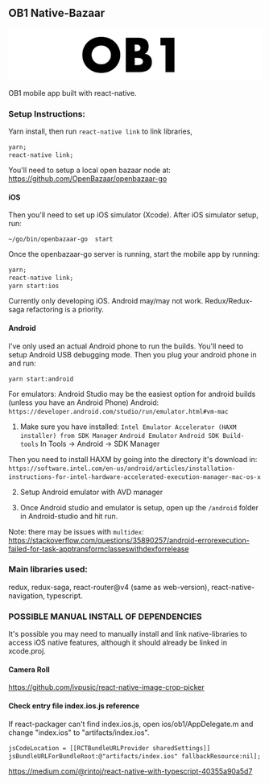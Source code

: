 
## OB1 Native-Bazaar
![banner](./ob1.png)

OB1 mobile app built with react-native.


### Setup Instructions:

Yarn install, then run `react-native link` to link libraries,
```
yarn;
react-native link;
```
You'll need to setup a local open bazaar node at:
https://github.com/OpenBazaar/openbazaar-go


#### iOS
Then you'll need to set up iOS simulator (Xcode).
After iOS simulator setup, run:
```
~/go/bin/openbazaar-go  start
```
Once the openbazaar-go server is running, start the mobile app by running:
```
yarn;
react-native link;
yarn start:ios
```
Currently only developing iOS. Android may/may not work.
Redux/Redux-saga refactoring is a priority.



#### Android
I've only used an actual Android phone to run the builds.
You'll need to setup Android USB debugging mode.
Then you plug your android phone in and run:
```
yarn start:android
```

For emulators:
Android Studio may be the easiest option for android builds (unless you have an Android Phone)
Android: `https://developer.android.com/studio/run/emulator.html#vm-mac`

1) Make sure you have installed:
`Intel Emulator Accelerator (HAXM installer) from SDK Manager`
`Android Emulator`
`Android SDK Build-tools`
In Tools -> Android -> SDK Manager

Then you need to install HAXM by going into the directory it's download in:
`https://software.intel.com/en-us/android/articles/installation-instructions-for-intel-hardware-accelerated-execution-manager-mac-os-x`

2) Setup Android emulator with AVD manager

3) Once Android studio and emulator is setup, open up the `/android` folder in Android-studio and hit run.

Note: there may be issues with `multidex`: https://stackoverflow.com/questions/35890257/android-errorexecution-failed-for-task-apptransformclasseswithdexforrelease


### Main libraries used:
redux, redux-saga, react-router@v4 (same as web-version), react-native-navigation, typescript.



### POSSIBLE MANUAL INSTALL OF DEPENDENCIES
It's possible you may need to manually install and link native-libraries to access
iOS native features, although it should already be linked in xcode.proj.

#### Camera Roll
https://github.com/ivpusic/react-native-image-crop-picker


#### Check entry file index.ios.js reference
If react-packager can't find index.ios.js,
open ios/ob1/AppDelegate.m and change "index.ios" to "artifacts/index.ios".

```
jsCodeLocation = [[RCTBundleURLProvider sharedSettings]] jsBundleURLForBundleRoot:@"artifacts/index.ios" fallbackResource:nil];
```

https://medium.com/@rintoj/react-native-with-typescript-40355a90a5d7
